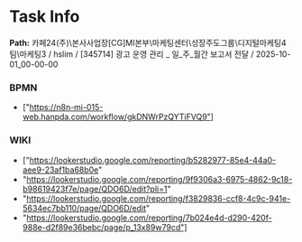 # Task Info

**Path:** 카페24(주)\본사사업장\[CG]MI본부\마케팅센터\성장주도그룹\디지털마케팅4팀\마케팅3 / hslim / [345714] 광고 운영 관리 _ 일_주_월간 보고서 전달 / 2025-10-01_00-00-00

### BPMN
- ["https://n8n-mi-015-web.hanpda.com/workflow/gkDNWrPzQYTiFVQ9"]

### WIKI
- ["https://lookerstudio.google.com/reporting/b5282977-85e4-44a0-aee9-23af1ba68b0e"
- "https://lookerstudio.google.com/reporting/9f9306a3-6975-4862-9c18-b98619423f7e/page/QDO6D/edit?pli=1"
- "https://lookerstudio.google.com/reporting/f3829836-ccf8-4c9c-941e-5634ec7bb110/page/QDO6D/edit"
- "https://lookerstudio.google.com/reporting/7b024e4d-d290-420f-988e-d2f89e36bebc/page/p_13x89w79cd"]

